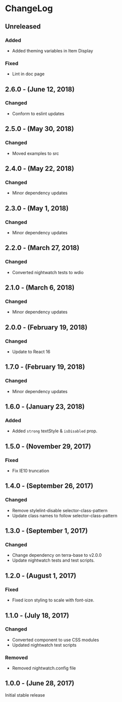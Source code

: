 ChangeLog
=========

Unreleased
----------
### Added
* Added theming variables in Item Display

### Fixed
* Lint in doc page

2.6.0 - (June 12, 2018)
----------
### Changed
* Conform to eslint updates

2.5.0 - (May 30, 2018)
----------
### Changed
* Moved examples to src

2.4.0 - (May 22, 2018)
----------
### Changed
* Minor dependency updates

2.3.0 - (May 1, 2018)
----------
### Changed
* Minor dependency updates

2.2.0 - (March 27, 2018)
----------
### Changed
* Converted nightwatch tests to wdio

2.1.0 - (March 6, 2018)
----------
### Changed
* Minor dependency updates

2.0.0 - (February 19, 2018)
----------
### Changed
* Update to React 16

1.7.0 - (February 19, 2018)
----------
### Changed
* Minor dependency updates

1.6.0 - (January 23, 2018)
-----------------
### Added
* Added `strong` textStyle & `isDisabled` prop.

1.5.0 - (November 29, 2017)
-----------------
### Fixed
* Fix IE10 truncation

1.4.0 - (September 26, 2017)
-----------------
### Changed
* Remove stylelint-disable selector-class-pattern
* Update class names to follow selector-class-pattern

1.3.0 - (September 1, 2017)
-----------------
### Changed
* Change dependency on terra-base to v2.0.0
* Update nightwatch tests and test scripts.

1.2.0 - (August 1, 2017)
----------
### Fixed
* Fixed icon styling to scale with font-size.

1.1.0 - (July 18, 2017)
-----------------
### Changed
* Converted component to use CSS modules
* Updated nightwatch test scripts

### Removed
* Removed nightwatch.config file

1.0.0 - (June 28, 2017)
-----------------
Initial stable release
